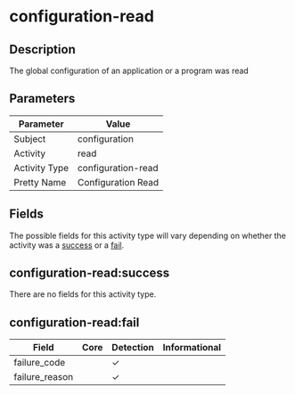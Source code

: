 configuration-read
==================

Description
-----------
The global configuration of an application or a program was read

Parameters
----------
| Parameter     | Value              |
| ------------- | ------------------ |
| Subject       | configuration      |
| Activity      | read               |
| Activity Type | configuration-read |
| Pretty Name   | Configuration Read |


Fields
------

The possible fields for this activity type will vary depending on whether the activity was a [success](#configuration-readsuccess) or a [fail](#configuration-readfail).


configuration-read:success
--------------------------

There are no fields for this activity type.


configuration-read:fail
-----------------------

| Field          | Core | Detection | Informational |
| -------------- | ---- | --------- | ------------- |
| failure_code   |      | &#10003;  |               |
| failure_reason |      | &#10003;  |               |
